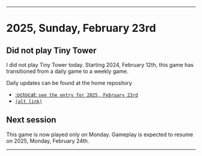 
***

# 2025, Sunday, February 23rd

## Did not play Tiny Tower

<!-- TODO: For each weekly entry, make sure the date is correct. The day of the week should be modified in 4 places !-->

I did not play Tiny Tower today. Starting 2024, February 12th, this game has transitioned from a daily game to a weekly game.

Daily updates can be found at the home repository

- [:octocat: `see the entry for 2025, February 23rd`](https://github.com/seanpm2001/SeansLifeArchive_Images_TinyTower/tree/master/tiny%20tower/2025/02_February/23/) 
- [`(alt link)`](/tiny%20tower/2025/02_February/23/)

## Next session

This game is now played only on Monday. Gameplay is expected to resume on 2025, Monday, February 24th.

***
